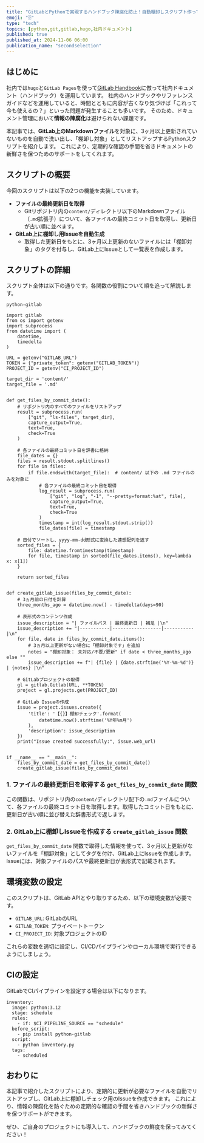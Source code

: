 ```yaml
---
title: "GitLabとPythonで実現するハンドブック陳腐化防止！自動棚卸しスクリプト作ってみた"
emoji: "🗄️"
type: "tech" 
topics: [python,git,gitlab,hugo,社内ドキュメント]
published: true
published_at: 2024-11-06 06:00
publication_name: "secondselection"
---
```


## はじめに

社内では`hugo`と`GitLab Pages`を使って[GitLab Handbook](https://handbook.gitlab.com/)に倣って社内ドキュメント（ハンドブック）を運用しています。
社内のハンドブックやリファレンスガイドなどを運用していると、時間とともに内容が古くなり気づけば「これって今も使えるの？」といった問題が発生することも多いです。
そのため、ドキュメント管理において**情報の陳腐化**は避けられない課題です。

本記事では、**GitLab上のMarkdownファイル**を対象に、3ヶ月以上更新されていないものを自動で洗い出し、「棚卸し対象」としてリストアップするPythonスクリプトを紹介します。
これにより、定期的な確認の手間を省きドキュメントの新鮮さを保つためのサポートをしてくれます。

## スクリプトの概要

今回のスクリプトは以下の2つの機能を実装しています。

- **ファイルの最終更新日を取得**
    - Gitリポジトリ内の`content/`ディレクトリ以下のMarkdownファイル（`.md`拡張子）について、各ファイルの最終コミット日を取得し、更新日が古い順に並べます。
- **GitLab上に棚卸し用Issueを自動生成**
    - 取得した更新日をもとに、3ヶ月以上更新のないファイルには「棚卸対象」のタグを付与し、GitLab上にIssueとして一覧表を作成します。

## スクリプトの詳細

スクリプト全体は以下の通りです。各関数の役割について順を追って解説します。

```txt: 必要なライブラリ
python-gitlab
```

```python: スクリプト(inventory.py)
import gitlab
from os import getenv
import subprocess
from datetime import (
    datetime,
    timedelta
)

URL = getenv("GITLAB_URL")
TOKEN = {"private_token": getenv("GITLAB_TOKEN")}
PROJECT_ID = getenv("CI_PROJECT_ID")

target_dir = 'content/'
target_file = '.md'


def get_files_by_commit_date():
    # リポジトリ内のすべてのファイルをリストアップ
    result = subprocess.run(
        ["git", "ls-files", target_dir],
        capture_output=True,
        text=True,
        check=True
    )
    
    # 各ファイルの最終コミット日を辞書に格納
    file_dates = {}
    files = result.stdout.splitlines()
    for file in files:
        if file.endswith(target_file):  # content/ 以下の .md ファイルのみを対象に
            # 各ファイルの最終コミット日を取得
            log_result = subprocess.run(
                ["git", "log", "-1", "--pretty=format:%at", file],
                capture_output=True,
                text=True,
                check=True
            )
            timestamp = int(log_result.stdout.strip())
            file_dates[file] = timestamp

    # 日付でソートし、yyyy-mm-dd形式に変換した連想配列を返す
    sorted_files = {
        file: datetime.fromtimestamp(timestamp)
        for file, timestamp in sorted(file_dates.items(), key=lambda x: x[1])
    }
    
    return sorted_files


def create_gitlab_issue(files_by_commit_date):
    # 3ヵ月前の日付を計算
    three_months_ago = datetime.now() - timedelta(days=90)

    # 表形式のコンテンツ作成
    issue_description = "| ファイルパス | 最終更新日 | 補足 |\n"
    issue_description += "|-----------|------------------|-----------|\n"
    for file, date in files_by_commit_date.items():
        # 3ヵ月以上更新がない場合に「棚卸対象です」を追加
        notes = "棚卸対象： 未対応/不要/更新" if date < three_months_ago else ""
        issue_description += f"| {file} | {date.strftime('%Y-%m-%d')} | {notes} |\n"

    # GitLabプロジェクトの取得
    gl = gitlab.Gitlab(URL, **TOKEN)
    project = gl.projects.get(PROJECT_ID)

    # GitLab Issueの作成
    issue = project.issues.create({
        'title': '【{}】棚卸チェック'.format(
            datetime.now().strftime('%Y年%m月')
        ),
        'description': issue_description
    })
    print("Issue created successfully:", issue.web_url)


if __name__ == "__main__":
    files_by_commit_date = get_files_by_commit_date()
    create_gitlab_issue(files_by_commit_date)

```

### 1. ファイルの最終更新日を取得する `get_files_by_commit_date` 関数

この関数は、リポジトリ内の`content/`ディレクトリ配下の`.md`ファイルについて、各ファイルの最終コミット日を取得します。取得したコミット日をもとに、更新日が古い順に並び替えた辞書形式で返します。

### 2. GitLab上に棚卸しIssueを作成する `create_gitlab_issue` 関数

`get_files_by_commit_date` 関数で取得した情報を使って、3ヶ月以上更新がないファイルを「棚卸対象」としてタグを付け、GitLab上にIssueを作成します。Issueには、対象ファイルのパスや最終更新日が表形式で記載されます。

## 環境変数の設定

このスクリプトは、GitLab APIとやり取りするため、以下の環境変数が必要です。

- `GITLAB_URL`: GitLabのURL
- `GITLAB_TOKEN`: プライベートトークン
- `CI_PROJECT_ID`: 対象プロジェクトのID

これらの変数を適切に設定し、CI/CDパイプラインやローカル環境で実行できるようにしましょう。

## CIの設定

GitLabでCIパイプラインを設定する場合は以下になります。

```yaml: .gitlab-ci.yml
inventory:
  image: python:3.12
  stage: schedule
  rules:
    - if: $CI_PIPELINE_SOURCE == "schedule"
  before_script:
    - pip install python-gitlab
  script:
    - python inventory.py
  tags:
    - scheduled
```

## おわりに

本記事で紹介したスクリプトにより、定期的に更新が必要なファイルを自動でリストアップし、GitLab上に棚卸しチェック用のIssueを作成できます。
これにより、情報の陳腐化を防ぐための定期的な確認の手間を省きハンドブックの新鮮さを保つサポートができます。

ぜひ、ご自身のプロジェクトにも導入して、ハンドブックの鮮度を保ってみてください！
